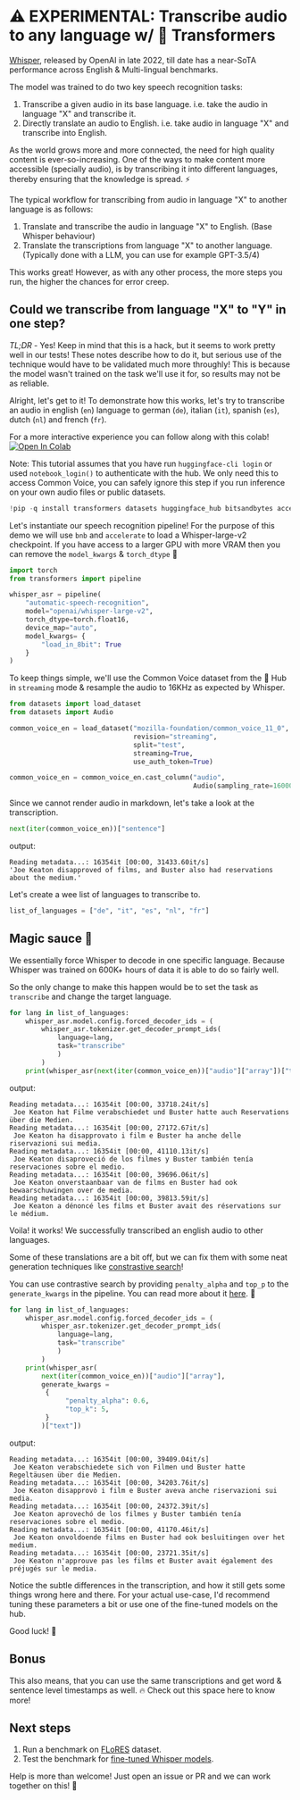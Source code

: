 # ⚠️ EXPERIMENTAL: Transcribe audio to any language w/ 🤗 Transformers

[Whisper](https://openai.com/research/whisper), released by OpenAI in late 2022, till date has a near-SoTA performance across English & Multi-lingual benchmarks. 

The model was trained to do two key speech recognition tasks:
1. Transcribe a given audio in its base language. i.e. take the audio in language "X" and transcribe it.
2. Directly translate an audio to English. i.e. take audio in language "X" and transcribe into English.

As the world grows more and more connected, the need for high quality content is ever-so-increasing. One of the ways to make content more accessible (specially audio), is by transcribing it into different languages, thereby ensuring that the knowledge is spread. ⚡️

The typical workflow for transcribing from audio in language "X" to another language is as follows:
1. Translate and transcribe the audio in language "X" to English. (Base Whisper behaviour)
2. Translate the transcriptions from language "X" to another language. (Typically done with a LLM, you can use for example GPT-3.5/4)

This works great! However, as with any other process, the more steps you run, the higher the chances for error creep.

## Could we transcribe from language "X" to "Y" in one step?

*TL;DR* - Yes! Keep in mind that this is a hack, but it seems to work pretty well in our tests! These notes describe how to do it, but serious use of the technique would have to be validated much more throughly! This is because the model wasn't trained on the task we'll use it for, so results may not be as reliable.

Alright, let's get to it! To demonstrate how this works, let's try to transcribe an audio in english (`en`) language to german (`de`), italian (`it`), spanish (`es`), dutch (`nl`) and french (`fr`).

For a more interactive experience you can follow along with this colab! <a target="_blank" href="https://colab.research.google.com/github/Vaibhavs10/translate-with-whisper/blob/main/whisper_en_to_any_transcription.ipynb">
    <img src="https://colab.research.google.com/assets/colab-badge.svg" alt="Open In Colab"/>
</a>

Note: This tutorial assumes that you have run `huggingface-cli login` or used `notebook_login()` to authenticate with the hub. We only need this to access Common Voice, you can safely ignore this step if you run inference on your own audio files or public datasets.

```python
!pip -q install transformers datasets huggingface_hub bitsandbytes accelerate
```

Let's instantiate our speech recognition pipeline! For the purpose of this demo we will use `bnb` and `accelerate` to load a Whisper-large-v2 checkpoint. If you have access to a larger GPU with more VRAM then you can remove the `model_kwargs` & `torch_dtype` 🤗 
```python
import torch
from transformers import pipeline

whisper_asr = pipeline(
    "automatic-speech-recognition", 
    model="openai/whisper-large-v2",
    torch_dtype=torch.float16,
    device_map="auto", 
    model_kwargs= {
        "load_in_8bit": True
    }
)
```

To keep things simple, we'll use the Common Voice dataset from the 🤗 Hub in `streaming` mode & resample the audio to 16KHz as expected by Whisper.

```python
from datasets import load_dataset
from datasets import Audio

common_voice_en = load_dataset("mozilla-foundation/common_voice_11_0", "en",
                               revision="streaming",
                               split="test",
                               streaming=True,
                               use_auth_token=True)

common_voice_en = common_voice_en.cast_column("audio",
                                              Audio(sampling_rate=16000))
```

Since we cannot render audio in markdown, let's take a look at the transcription.
```python
next(iter(common_voice_en))["sentence"]
```

output:
```
Reading metadata...: 16354it [00:00, 31433.60it/s]
'Joe Keaton disapproved of films, and Buster also had reservations about the medium.'
```

Let's create a wee list of languages to transcribe to.
```python
list_of_languages = ["de", "it", "es", "nl", "fr"]
```

## Magic sauce 🍝

We essentially force Whisper to decode in one specific language. Because Whisper was trained on 600K+ hours of data it is able to do so fairly well.

So the only change to make this happen would be to set the task as `transcribe` and change the target language.
```python
for lang in list_of_languages:
    whisper_asr.model.config.forced_decoder_ids = (
        whisper_asr.tokenizer.get_decoder_prompt_ids(
            language=lang,
            task="transcribe"
            )
        )
    print(whisper_asr(next(iter(common_voice_en))["audio"]["array"])["text"])
```

output:
```
Reading metadata...: 16354it [00:00, 33718.24it/s]
 Joe Keaton hat Filme verabschiedet und Buster hatte auch Reservations über die Medien.
Reading metadata...: 16354it [00:00, 27172.67it/s]
 Joe Keaton ha disapprovato i film e Buster ha anche delle riservazioni sui media.
Reading metadata...: 16354it [00:00, 41110.13it/s]
 Joe Keaton disaproveció de los filmes y Buster también tenía reservaciones sobre el medio.
Reading metadata...: 16354it [00:00, 39696.06it/s]
 Joe Keaton onverstaanbaar van de films en Buster had ook bewaarschuwingen over de media.
Reading metadata...: 16354it [00:00, 39813.59it/s]
 Joe Keaton a dénoncé les films et Buster avait des réservations sur le médium.
```

Voila! it works! We successfully transcribed an english audio to other languages.

Some of these translations are a bit off, but we can fix them with some neat generation techniques like [constrastive search](https://huggingface.co/docs/transformers/generation_strategies#contrastive-search)!

You can use contrastive search by providing `penalty_alpha` and `top_p` to the `generate_kwargs` in the pipeline. You can read more about it [here](https://huggingface.co/blog/introducing-csearch). 🤗 

```python
for lang in list_of_languages:
    whisper_asr.model.config.forced_decoder_ids = (
        whisper_asr.tokenizer.get_decoder_prompt_ids(
            language=lang,
            task="transcribe"
            )
        )
    print(whisper_asr(
        next(iter(common_voice_en))["audio"]["array"], 
        generate_kwargs = 
         {
              "penalty_alpha": 0.6, 
              "top_k": 5,
         }
        )["text"])
```

output:
```
Reading metadata...: 16354it [00:00, 39409.04it/s]
 Joe Keaton verabschiedete sich von Filmen und Buster hatte Regeltäusen über die Medien.
Reading metadata...: 16354it [00:00, 34203.76it/s]
 Joe Keaton disapprovò i film e Buster aveva anche riservazioni sui media.
Reading metadata...: 16354it [00:00, 24372.39it/s]
 Joe Keaton aprovechó de los filmes y Buster también tenía reservaciones sobre el medio.
Reading metadata...: 16354it [00:00, 41170.46it/s]
 Joe Keaton onvoldoende films en Buster had ook besluitingen over het medium.
Reading metadata...: 16354it [00:00, 23721.35it/s]
 Joe Keaton n'approuve pas les films et Buster avait également des préjugés sur le media.
```

Notice the subtle differences in the transcription, and how it still gets some things wrong here and there. For your actual use-case, I'd recommend tuning these parameters a bit or use one of the fine-tuned models on the hub.

Good luck! 🤝

## Bonus

This also means, that you can use the same transcriptions and get word & sentence level timestamps as well. 🔥
Check out this space here to know more!

## Next steps

1. Run a benchmark on [FLoRES](https://huggingface.co/datasets/facebook/flores) dataset.
2. Test the benchmark for [fine-tuned Whisper models](https://huggingface.co/models?other=whisper).

Help is more than welcome! Just open an issue or PR and we can work together on this! 🤗

